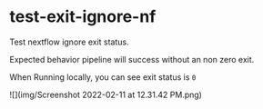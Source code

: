 # test-exit-ignore-nf

Test nextflow ignore exit status.

Expected behavior pipeline will success without an non zero exit.

When Running locally, you can see exit status is `0`

![](img/Screenshot 2022-02-11 at 12.31.42 PM.png)